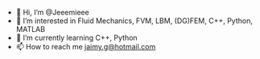 - 👋 Hi, I’m @Jeeemieee
- 👀 I’m interested in Fluid Mechanics, FVM, LBM, (DG)FEM, C++, Python, MATLAB
- 🌱 I’m currently learning C++, Python
- 📫 How to reach me jaimy.g@hotmail.com

<!---
Jeeemieee/Jeeemieee is a ✨ special ✨ repository because its `README.md` (this file) appears on your GitHub profile.
You can click the Preview link to take a look at your changes.
--->
